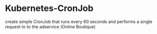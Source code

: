 # Kubernetes-CronJob
create simple CronJob that runs every 60 seconds and performs a single request to to the adservice (Online Boutique) 
